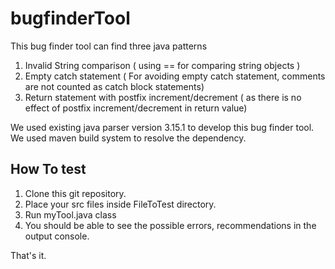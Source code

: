 # bugfinderTool

This bug finder tool can find three java patterns

1. Invalid String comparison ( using == for comparing string objects )
2. Empty catch statement ( For avoiding empty catch statement, comments are not counted as catch block statements)
3. Return statement with postfix increment/decrement ( as there is no effect of postfix increment/decrement in return value)

We used existing java parser version 3.15.1 to develop this bug finder tool. We used maven build system to resolve the dependency.



How To test
-------------------------------------

1. Clone this git repository.
2. Place your src files inside FileToTest directory.
3. Run myTool.java class
4. You should be able to see the possible errors, recommendations in the output console.

That's it.



